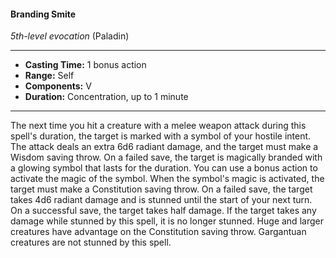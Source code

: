#### Branding Smite
*5th-level evocation* (Paladin)
___
- **Casting Time:** 1 bonus action
- **Range:** Self
- **Components:** V
- **Duration:** Concentration, up to 1 minute
---
The next time you hit a creature with a melee weapon attack during this spell's duration, the target is marked with a symbol of your hostile intent. The attack deals an extra 6d6 radiant damage, and the target must make a Wisdom saving throw. On a failed save, the target is magically branded with a glowing symbol that lasts for the duration. You can use a bonus action to activate the magic of the symbol. When the symbol's magic is activated, the target must make a Constitution saving throw. On a failed save, the target takes 4d6 radiant damage and is stunned until the start of your next turn. On a successful save, the target takes half damage. If the target takes any damage while stunned by this spell, it is no longer stunned. Huge and larger creatures have advantage on the Constitution saving throw. Gargantuan creatures are not stunned by this spell.
